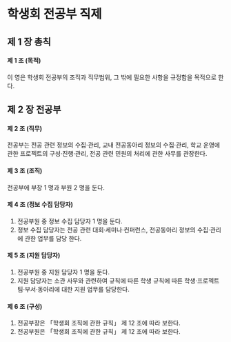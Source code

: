 # 학생회 전공부 직제

## 제 1 장 총칙

#### 제 1 조 (목적)

이 영은 학생회 전공부의 조직과 직무범위, 그 밖에 필요한 사항을 규정함을 목적으로 한다.

## 제 2 장 전공부

#### 제 2 조 (직무)

전공부는 전공 관련 정보의 수집&middot;관리, 교내 전공동아리 정보의 수집&middot;관리, 학교 운영에 관한 프로젝트의 구성&middot;진행&middot;관리, 전공 관련 민원의 처리에 관한 사무를 관장한다.

#### 제 3 조 (조직)

전공부에 부장 1 명과 부원 2 명을 둔다.

#### 제 4 조 (정보 수집 담당자)

1.  전공부원 중 정보 수집 담당자 1 명을 둔다.
1.  정보 수집 담당자는 전공 관련 대회&middot;세미나&middot;컨퍼런스, 전공동아리 정보의 수집&middot;관리에 관한 업무를 담당 한다.

#### 제 5 조 (지원 담당자)

1.  전공부원 중 지원 담당자 1 명을 둔다.
1.  지원 담당자는 소관 사무와 관련하여 규칙에 따른 학생 규칙에 따른 학생&middot;프로젝트 팀&middot;부서&middot;동아리에 대한 지원 업무를 담당한다.

#### 제 6 조 (구성)

1.  전공부장은 &#12300;학생회 조직에 관한 규칙&#12301; 제 12 조에 따라 보한다.
1.  전공부원은 &#12300;학생회 조직에 관한 규칙&#12301; 제 12 조에 따라 보한다.
